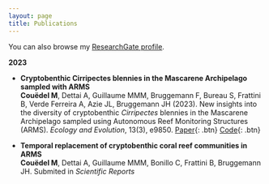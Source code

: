 ```yaml
---
layout: page
title: Publications
---
```


You can also browse my <a href="[https://scholar.google.co.in/citations?user=Z-7pPYEAAAAJ&hl=en](https://www.researchgate.net/profile/Marion-Couedel?ev=hdr_xprf&_tp=eyJjb250ZXh0Ijp7ImZpcnN0UGFnZSI6Il9kaXJlY3QiLCJwYWdlIjoiaG9tZSIsInBvc2l0aW9uIjoiZ2xvYmFsSGVhZGVyIn19)" target="_blank">ResearchGate profile</a>.
<br />

**2023**

- **Cryptobenthic Cirripectes blennies in the Mascarene Archipelago sampled with ARMS**  
  **Couëdel M**, Dettai A, Guillaume MMM, Bruggemann F, Bureau S, Frattini B, Verde Ferreira A, Azie JL, Bruggemann JH (2023).
  New insights into the diversity of cryptobenthic *Cirripectes* blennies in the Mascarene Archipelago sampled using Autonomous Reef Monitoring Structures (ARMS).
  *Ecology and Evolution*, 13(3), e9850.
  [Paper](https://doi.org/10.1002/ece3.9850){: .btn}
  [Code](){: .btn} 
 

- **Temporal replacement of cryptobenthic coral reef communities in ARMS**  
  **Couëdel M**, Dettai A, Guillaume MMM, Bonillo C, Frattini B, Bruggemann JH.
  Submited in *Scientific Reports*
